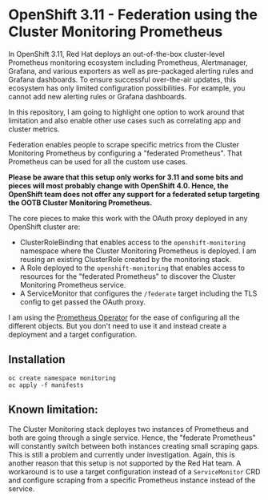 # OpenShift 3.11 - Federation using the Cluster Monitoring Prometheus

In OpenShift 3.11, Red Hat deploys an out-of-the-box cluster-level Prometheus monitoring ecosystem including Prometheus, Alertmanager, Grafana, 
and various exporters as well as pre-packaged alerting rules and Grafana dashboards. To ensure successful over-the-air updates, this ecosystem
has only limited configuration possibilities. For example, you cannot add new alerting rules or Grafana dashboards.

In this repository, I am going to highlight one option to work around that limitation and also enable other use cases such as correlating app
and cluster metrics.

Federation enables people to scrape specific metrics from the Cluster Monitoring Prometheus by configuring a "federated Prometheus". That 
Prometheus can be used for all the custom use cases.

**Please be aware that this setup only works for 3.11 and some bits and pieces will most probably change with OpenShift 4.0. Hence, the OpenShift team does not offer any support for a federated setup targeting the OOTB Cluster Monitoring Prometheus.**

The core pieces to make this work with the OAuth proxy deployed in any OpenShift cluster are:
* ClusterRoleBinding that enables access to the `openshift-monitoring` namespace where the Cluster Monitoring Prometheus is deployed. I am reusing an existing ClusterRole created by the monitoring stack.
* A Role deployed to the `openshift-monitoring` that enables access to resources for the "federated Prometheus" to discover the Cluster Monitoring Prometheus service.
* A ServiceMonitor that configures the `/federate` target including the TLS config to get passed the OAuth proxy.

I am using the [Prometheus Operator](https://github.com/coreos/prometheus-operator) for the ease of configuring all the different objects. But you don't need to use it and instead create a deployment and a target configuration.

## Installation

```
oc create namespace monitoring
oc apply -f manifests
```

## Known limitation:

The Cluster Monitoring stack deployes two instances of Prometheus and both are going through a single service. Hence, the "federate Prometheus" will constantly switch between both instances creating small scraping gaps. This is still a problem and currently under investigation. Again, this is another reason that this setup is not supported by the Red Hat team. A workaround is to use a target configuration instead of a `ServiceMonitor` CRD and configure scraping from a specific Prometheus instance instead of the service.